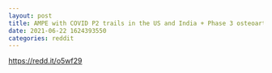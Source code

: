 ```yaml
--- 
layout: post 
title: AMPE with COVID P2 trails in the US and India + Phase 3 osteoarthritis unblinding with a new potential partner will have a HUGE short squeeze! 
date: 2021-06-22 1624393550 
categories: reddit 
--- 
```

https://redd.it/o5wf29